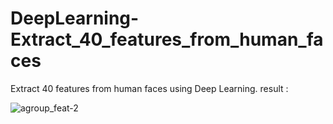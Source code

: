 # DeepLearning-Extract_40_features_from_human_faces
 Extract 40 features from human faces using Deep Learning.
result : 

![agroup_feat-2](https://user-images.githubusercontent.com/29560815/72950976-3f236e80-3dd0-11ea-9601-d44e9aa293a9.jpg)

